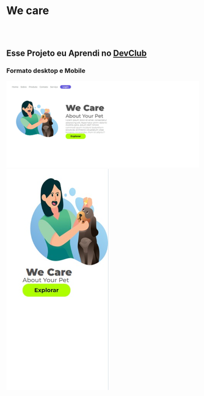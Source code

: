 <h1>We care</h1>
<br>
<br>
<h2>Esse Projeto eu Aprendi no <a href="https://rodolfomori.com.br/devclub/">DevClub</a> </h2>
<h3>Formato desktop e Mobile</h3>
<img src="https://github.com/Verneloira/We-care/blob/master/assets/Wecare%20desktop.jpg?raw=true"/>
<img src="https://github.com/Verneloira/We-care/blob/master/assets/We%20care%20mobile.jpg?raw=true">
